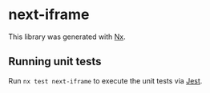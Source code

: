 # next-iframe

This library was generated with [Nx](https://nx.dev).

## Running unit tests

Run `nx test next-iframe` to execute the unit tests via [Jest](https://jestjs.io).
